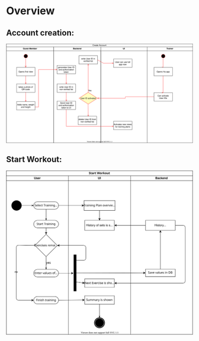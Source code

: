 # Overview
## Account creation:
<img src="./create_account_uml.svg">

## Start Workout:
![Alt text](./start_workout_uml.svg)